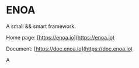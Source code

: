 
ENOA
===============

A small && smart framework.

Home page: [https://enoa.io](https://enoa.io)

Document: [https://doc.enoa.io](https://doc.enoa.io)

A
